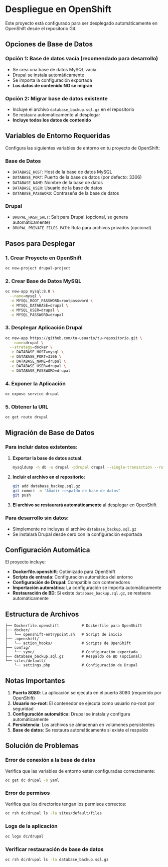 # Despliegue en OpenShift

Este proyecto está configurado para ser desplegado automáticamente en OpenShift desde el repositorio Git.

## Opciones de Base de Datos

### **Opción 1: Base de datos vacía (recomendado para desarrollo)**
- Se crea una base de datos MySQL vacía
- Drupal se instala automáticamente
- Se importa la configuración exportada
- **Los datos de contenido NO se migran**

### **Opción 2: Migrar base de datos existente**
- Incluye el archivo `database_backup.sql.gz` en el repositorio
- Se restaura automáticamente al desplegar
- **Incluye todos los datos de contenido**

## Variables de Entorno Requeridas

Configura las siguientes variables de entorno en tu proyecto de OpenShift:

### Base de Datos
- `DATABASE_HOST`: Host de la base de datos MySQL
- `DATABASE_PORT`: Puerto de la base de datos (por defecto: 3306)
- `DATABASE_NAME`: Nombre de la base de datos
- `DATABASE_USER`: Usuario de la base de datos
- `DATABASE_PASSWORD`: Contraseña de la base de datos

### Drupal
- `DRUPAL_HASH_SALT`: Salt para Drupal (opcional, se genera automáticamente)
- `DRUPAL_PRIVATE_FILES_PATH`: Ruta para archivos privados (opcional)

## Pasos para Desplegar

### 1. Crear Proyecto en OpenShift
```bash
oc new-project drupal-project
```

### 2. Crear Base de Datos MySQL
```bash
oc new-app mysql:8.0 \
  --name=mysql \
  -e MYSQL_ROOT_PASSWORD=rootpassword \
  -e MYSQL_DATABASE=drupal \
  -e MYSQL_USER=drupal \
  -e MYSQL_PASSWORD=drupal
```

### 3. Desplegar Aplicación Drupal
```bash
oc new-app https://github.com/tu-usuario/tu-repositorio.git \
  --name=drupal \
  --strategy=docker \
  -e DATABASE_HOST=mysql \
  -e DATABASE_PORT=3306 \
  -e DATABASE_NAME=drupal \
  -e DATABASE_USER=drupal \
  -e DATABASE_PASSWORD=drupal
```

### 4. Exponer la Aplicación
```bash
oc expose service drupal
```

### 5. Obtener la URL
```bash
oc get route drupal
```

## Migración de Base de Datos

### Para incluir datos existentes:

1. **Exportar la base de datos actual:**
   ```bash
   mysqldump -h db -u drupal -pdrupal drupal --single-transaction --routines --triggers --no-tablespaces | gzip > database_backup.sql.gz
   ```

2. **Incluir el archivo en el repositorio:**
   ```bash
   git add database_backup.sql.gz
   git commit -m "Añadir respaldo de base de datos"
   git push
   ```

3. **El archivo se restaurará automáticamente** al desplegar en OpenShift

### Para desarrollo sin datos:
- Simplemente no incluyas el archivo `database_backup.sql.gz`
- Se instalará Drupal desde cero con la configuración exportada

## Configuración Automática

El proyecto incluye:

- **Dockerfile.openshift**: Optimizado para OpenShift
- **Scripts de entrada**: Configuración automática del entorno
- **Configuración de Drupal**: Compatible con contenedores
- **Importación automática**: La configuración se importa automáticamente
- **Restauración de BD**: Si existe `database_backup.sql.gz`, se restaura automáticamente

## Estructura de Archivos

```
├── Dockerfile.openshift          # Dockerfile para OpenShift
├── docker/
│   └── openshift-entrypoint.sh   # Script de inicio
├── .openshift/
│   └── action_hooks/             # Scripts de OpenShift
├── config/
│   └── sync/                     # Configuración exportada
├── database_backup.sql.gz        # Respaldo de BD (opcional)
└── sites/default/
    └── settings.php              # Configuración de Drupal
```

## Notas Importantes

1. **Puerto 8080**: La aplicación se ejecuta en el puerto 8080 (requerido por OpenShift)
2. **Usuario no-root**: El contenedor se ejecuta como usuario no-root por seguridad
3. **Configuración automática**: Drupal se instala y configura automáticamente
4. **Persistencia**: Los archivos se almacenan en volúmenes persistentes
5. **Base de datos**: Se restaura automáticamente si existe el respaldo

## Solución de Problemas

### Error de conexión a la base de datos
Verifica que las variables de entorno estén configuradas correctamente:
```bash
oc get dc drupal -o yaml
```

### Error de permisos
Verifica que los directorios tengan los permisos correctos:
```bash
oc rsh dc/drupal ls -la sites/default/files
```

### Logs de la aplicación
```bash
oc logs dc/drupal
```

### Verificar restauración de base de datos
```bash
oc rsh dc/drupal ls -la database_backup.sql.gz
``` 